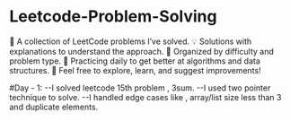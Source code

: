 # Leetcode-Problem-Solving
📝 A collection of LeetCode problems I’ve solved. 💡 Solutions with explanations to understand the approach. 🚀 Organized by difficulty and problem type. 🎯 Practicing daily to get better at algorithms and data structures. 🔗 Feel free to explore, learn, and suggest improvements!

#Day - 1:
--I solved leetcode 15th problem , 3sum.
--I used two pointer technique to solve.
--I handled edge cases like , array/list size less than 3 and duplicate elements.
